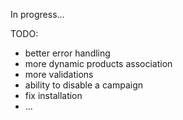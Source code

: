 In progress...

TODO:
* better error handling
* more dynamic products association
* more validations
* ability to disable a campaign
* fix installation
* ...
